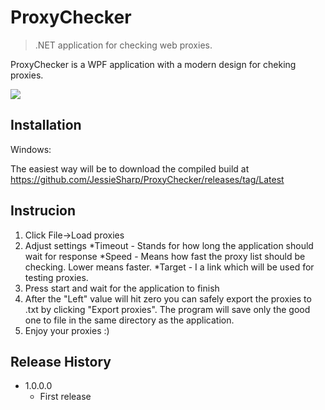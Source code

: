 # ProxyChecker
> .NET application for checking web proxies.

ProxyChecker is a WPF application with a modern design for cheking proxies.

![](https://github.com/JessieSharp/ProxyChecker/blob/main/demo.png?raw=true)

## Installation

Windows:

The easiest way will be to download the compiled build at https://github.com/JessieSharp/ProxyChecker/releases/tag/Latest

## Instrucion

1. Click File->Load proxies
2. Adjust settings
  *Timeout - Stands for how long the application should wait for response
  *Speed - Means how fast the proxy list should be checking. Lower means faster.
  *Target - I a link which will be used for testing proxies.
3. Press start and wait for the application to finish
4. After the "Left" value will hit zero you can safely export the proxies to .txt by clicking "Export proxies". The program will save only the good one to file in the same directory as the application.
5. Enjoy your proxies :)
  

## Release History

* 1.0.0.0
    * First release
